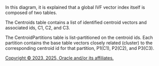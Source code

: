In this diagram, it is explained that a global IVF vector index itself is composed of two tables.

The Centroids table contains a list of identified centroid vectors and associated ids, C1, C2, and C3.

The CentroidPartitions table is list-partitioned on the centroid ids. Each partition contains the base table vectors closely
            related (cluster) to the corresponding centroid id for that partition, P1(C1), P2(C2), and P3(C3).

[Copyright © 2023, 2025, Oracle and/or its affiliates.](../../../dcommon/html/cpyr.htm)

